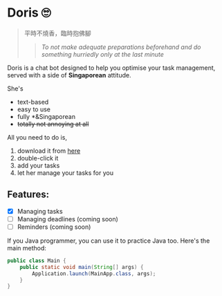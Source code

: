 # Doris :roll_eyes:
> 平時不燒香，臨時抱佛腳
> > *To not make adequate preparations beforehand and do something hurriedly only at the last minute*

Doris is a chat bot designed to help you optimise your task management, served with a side of **Singaporean** attitude. 

She's 
- text-based
- easy to use
- fully *&Singaporean
- ~~totally not annoying at all~~

All you need to do is,

1. download it from [here](https://github.com/marcuslowhuiyu/ip/releases/tag/A-Jar)
2. double-click it
3. add your tasks
4. let her manage your tasks for you 

## Features:

- [x] Managing tasks
- [ ] Managing deadlines (coming soon)
- [ ] Reminders (coming soon)

If you Java programmer, you can use it to practice Java too. Here's the main method:

```java
public class Main {
    public static void main(String[] args) {
        Application.launch(MainApp.class, args);
    }
}
```
